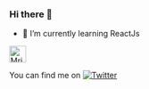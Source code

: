 

### Hi there 👋


<!--**Mj-Techs/Mj-Techs** is a ✨ _special_ ✨ repository because its `README.md` (this file) appears on your GitHub profile.-->

- 🌱 I’m currently learning ReactJs
<!-- - 👯 I’m looking to collaborate on ...
- 🤔 I’m looking for help with ...
- 💬 Ask me about ...
- 📫 How to reach me: ...
- 😄 Pronouns: ...
- ⚡ Fun fact: ...
-->

<!-- Actual text -->

<a href="https://dev.to/mjtechs">
  <img src="https://d2fltix0v2e0sb.cloudfront.net/dev-badge.svg" alt="Mrityunjay's DEV Profile" height="30" width="30">
</a>
      

You can find me on [![Twitter][1.2]][1]

<!-- Icons -->

[1.2]: http://i.imgur.com/wWzX9uB.png (twitter icon without padding)
[2.2]: https://raw.githubusercontent.com/MartinHeinz/MartinHeinz/master/linkedin-3-16.png (LinkedIn icon without padding)

<!-- Links to your social media accounts -->

[1]: https://twitter.com/@Mrityu_njay
[2]: https://www.linkedin.com/in/mrityunjay-kumar-432b5215a/
